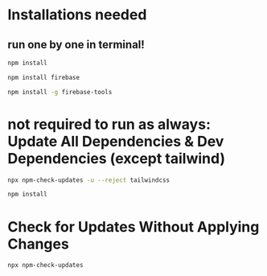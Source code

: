 # Installations needed
## run one by one in terminal!

```bash
npm install
```
```bash
npm install firebase
```
```bash
npm install -g firebase-tools
```

# not required to run as always: Update All Dependencies & Dev Dependencies (except tailwind)
```bash
npx npm-check-updates -u --reject tailwindcss
```
```bash
npm install
```

# Check for Updates Without Applying Changes
```bash
npx npm-check-updates
```
